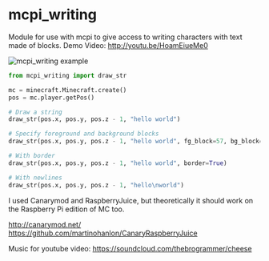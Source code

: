 mcpi_writing
============
Module for use with mcpi to give access to writing characters with text made of blocks.
Demo Video: http://youtu.be/HoamEiueMe0

![mcpi_writing example](https://dl.dropboxusercontent.com/u/5724095/images/mcpi_writing_gh.png)

```python
from mcpi_writing import draw_str

mc = minecraft.Minecraft.create()
pos = mc.player.getPos()

# Draw a string
draw_str(pos.x, pos.y, pos.z - 1, "hello world")

# Specify foreground and background blocks
draw_str(pos.x, pos.y, pos.z - 1, "hello world", fg_block=57, bg_block=49)

# With border
draw_str(pos.x, pos.y, pos.z - 1, "hello world", border=True)

# With newlines
draw_str(pos.x, pos.y, pos.z - 1, "hello\nworld")
```

I used Canarymod and RaspberryJuice, but theoretically it should work on the Raspberry Pi edition of MC too.

http://canarymod.net/
https://github.com/martinohanlon/CanaryRaspberryJuice

Music for youtube video:
https://soundcloud.com/thebrogrammer/cheese